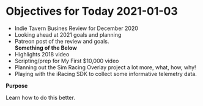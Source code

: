 # Objectives for Today 2021-01-03

- Indie Tavern Busines Review for December 2020
- Looking ahead at 2021 goals and planning
- Patreon post of the review and goals.  
**Something of the Below**  
- Highlights 2018 video
- Scripting/prep for My First $10,000 video
- Planning out the Sim Racing Overlay project a lot more, what, how, why!
- Playing with the iRacing SDK to collect some informative telemetry data.

**Purpose**

Learn how to do this better.
